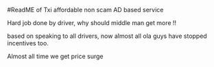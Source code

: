 #ReadME of Txi affordable non scam AD based service

Hard job done by driver, why should middle man get more !!

based on speaking to all drivers, now almost all ola guys have stopped incentives too.

Almost all time we get price surge  
